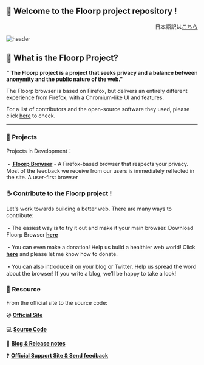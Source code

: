 ## 👋 Welcome to the Floorp project repository !
<div style="text-align: right;">日本語訳は<a href="https://github.com/Floorp-Projects/About-Floorp-Projects/blob/main/README.md">こちら</a></div>

![header](https://user-images.githubusercontent.com/73892113/149768491-79861cc9-26e8-4cff-89dc-5bb84843b425.png)

## 💫 What is the Floorp Project?
<strong> " The Floorp project is a project that seeks privacy and a balance between anonymity and the public nature of the web."</strong>

The Floorp browser is based on Firefox, but delivers an entirely different experience from Firefox, with a Chromium-like UI and features.
<br>

For a list of contributors and the open-source software they used, please click <a href="https://github.com/Floorp-Projects/About-Floorp-Projects/blob/main/Contributeder%26SoftwareContribute.md">here</a> to check.

---
### 🔨 Projects

Projects in Development：

・<strong><a href="https://floorp.ablaze.one"> Floorp Browser</a></strong> - A Firefox-based browser that respects your privacy. Most of the feedback we receive from our users is immediately reflected in the site. A user-first browser
<br>
### ☕ Contribute to the Floorp project !

Let's work towards building a better web. There are many ways to contribute:

・The easiest way is to try it out and make it your main browser. Download Floorp Browser <strong><a href="https://floorp.ablaze.one">here</a></strong>

・You can even make a donation! Help us build a healthier web world! Click <strong><a href="https://support.ablaze.one/contact">here</a></strong> and please let me know how to donate.

・You can also introduce it on your blog or Twitter. Help us spread the word about the browser! If you write a blog, we'll be happy to take a look!

### 👐 Resource

From the official site to the source code:

💿 <strong><a href="https://floorp.ablaze.one">Official Site</a></strong>

💻 <strong><a href="https://github.com/Floorp-Projects/Floorp">Source Code</a></strong>

📘 <strong><a href="https://blog.ablaze.one">Blog & Release notes</a></strong>

❓ <strong><a href="https://support.ablaze.one">Official Support Site & Send feedback</a></strong>
